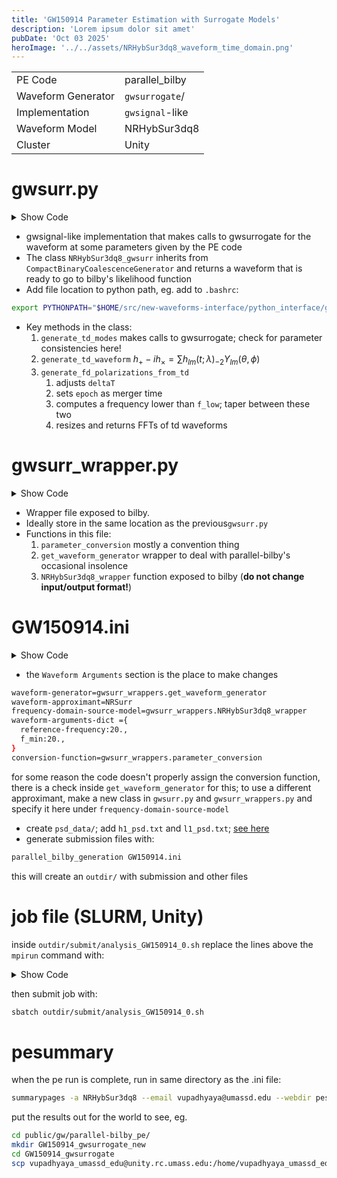 ```yaml
---
title: 'GW150914 Parameter Estimation with Surrogate Models'
description: 'Lorem ipsum dolor sit amet'
pubDate: 'Oct 03 2025'
heroImage: '../../assets/NRHybSur3dq8_waveform_time_domain.png'
---
```




|                    |                 |
| ------------------ | --------------- |
| PE Code            | parallel_bilby  |
| Waveform Generator | `gwsurrogate`/  |
| Implementation     | `gwsignal`-like |
| Waveform Model     | NRHybSur3dq8    |
| Cluster            | Unity           |

# gwsurr.py
<details>
<summary>Show Code</summary>

```python
try:
    import gwsurrogate as gwsurr
except ImportError:
    print("The gwsurrogate package has failed to load, exiting")

from importlib_metadata import metadata
import lal
import numpy as np
from astropy.coordinates import Angle, SkyCoord
from gwpy.timeseries import TimeSeries
import astropy.units as u

from lalsimulation.gwsignal.core.waveform import CompactBinaryCoalescenceGenerator
import lalsimulation.gwsignal.core.gw as gw
from lalsimulation.gwsignal.core.utils import add_params_units
import lalsimulation as lalsim 

# ignore spin magnitude outside training space warnings
import warnings
warnings.filterwarnings('ignore', message='.*Spin')

class NRHybSur3dq8_gwsurr(CompactBinaryCoalescenceGenerator):
    def __init__(self, **kwargs):
        self.sur = gwsurr.LoadSurrogate("NRHybSur3dq8")
        self._update_domains()

    @property
    def metadata(self):
        metadata = {
            "type": "aligned-spin",
            "f_ref_spin": True,
            "modes": True,
            "polarizations": True,
            "implemented_domain": "time",
            "approximant" : 'NRSurr',
            "implementation" : "Python",
            "conditioning_routines" : 'gwsignal'
        }
        return metadata

    def generate_td_modes(self, **parameters):
        self.parameter_check(units_sys='Cosmo', **parameters)
        self.waveform_dict = self._strip_units(self.waveform_dict)
        fmin, dt = self.waveform_dict["f22_start"], self.waveform_dict["deltaT"]
        f_ref = self.waveform_dict["f22_ref"]

        m1, m2 = self.waveform_dict["mass1"], self.waveform_dict["mass2"]
        s1z= self.waveform_dict["spin1z"]
        s2z= self.waveform_dict["spin2z"]
        chi1 = np.array( [
            0.,
            0.,
            s1z,
        ])
        chi2 = np.array( [
            0.,
            0.,
            s2z,
        ])
        dist = self.waveform_dict["distance"]
        q = m1 / m2  # This is the gwsurrogate convention, q=m1/m2>=1
        if q < 1.0:
            q = 1 / q


        # VU: reduce fmin to make sure tapering doesn't remove signal: [cf L#1046 in SimInspiral.c]
        extra_cycles = 3. 
        extra_time_fraction = 0.1
        m1_kg = m1 * lal.MSUN_SI
        m2_kg = m2 * lal.MSUN_SI
        tchirp = lalsim.SimInspiralChirpTimeBound(fmin, m1_kg, m2_kg, s1z, s2z)
        s = lalsim.SimInspiralFinalBlackHoleSpinBound(s1z,s2z)
        tmerge = lalsim.SimInspiralMergeTimeBound(m1_kg,m2_kg)+lalsim.SimInspiralRingdownTimeBound(m1_kg+m2_kg,s)
        textra = extra_cycles / fmin
        fstart = lalsim.SimInspiralChirpStartFrequencyBound((1.+extra_time_fraction)*tchirp+tmerge+textra,m1_kg,m2_kg)

        times, h, dyn = self.sur(
            q,
            chi1,
            chi2,
            dt=dt,
            f_low=fstart,
            f_ref=f_ref,
            units="mks",  # Output in SI units
            M=m1 + m2,  # In solar masses
            dist_mpc=dist/1e6,  # In Mpc
        )

        hlm = self._to_gwpy_series(h, times)
        return gw.GravitationalWaveModes(hlm)

    def generate_td_waveform(self, **parameters):
        # VU: added pi/2-phi_ref to match LALSuite convention
        theta, phi = parameters['inclination'], (np.pi/2-parameters['phi_ref'].value)*u.rad
        hlm = self.generate_td_modes(**parameters)
        hp, hc = hlm(theta, phi)
        hp, hc = TimeSeries(hp, name='hplus'), TimeSeries(hc, name='hcross')
        return hp, hc

    def generate_fd_polarizations_from_td(self, **parameters):
        # Adjust deltaT depending on sampling rate
        fmax = parameters["f_max"].value
        f_nyquist = fmax
        deltaF = 0
        if "deltaF" in parameters.keys():
            deltaF = parameters["deltaF"].value

        if deltaF != 0:
            n = int(np.round(fmax / deltaF))
            if n & (n - 1):
                chirplen_exp = np.frexp(n)
                f_nyquist = np.ldexp(1, int(chirplen_exp[1])) * deltaF

        deltaT = 0.5 / f_nyquist
        parameters["deltaT"] = deltaT*u.s


        hp_,hc_ = self.generate_td_waveform(**parameters)
        # VU: set epoch to merger time according to surrogate convention (instead of start time)
        epoch = lal.LIGOTimeGPS(
            hp_.times[np.abs(np.array(hp_.times)).argmin()].value
        )
        hp = lal.CreateREAL8TimeSeries(
            "hplus", epoch, 0, parameters["deltaT"].value, lal.DimensionlessUnit, len(hp_)
        )
        hc = lal.CreateREAL8TimeSeries(
            "hcross", epoch, 0, parameters["deltaT"].value, lal.DimensionlessUnit, len(hc_),
        )

        hp.data.data = hp_.value
        hc.data.data = hc_.value

        m1 = parameters['mass1'].value
        m2 = parameters['mass2'].value
        s1z= parameters['spin1z'].value
        s2z= parameters['spin2z'].value 
        fmin = parameters['f22_start'].value
        extra_cycles = 3. 
        extra_time_fraction = 0.1
        m1_kg = m1 * lal.MSUN_SI
        m2_kg = m2 * lal.MSUN_SI
        tchirp = lalsim.SimInspiralChirpTimeBound(fmin, m1_kg, m2_kg, s1z, s2z)
        s = lalsim.SimInspiralFinalBlackHoleSpinBound(s1z,s2z)
        tmerge = lalsim.SimInspiralMergeTimeBound(m1_kg,m2_kg)+lalsim.SimInspiralRingdownTimeBound(m1_kg+m2_kg,s)
        textra = extra_cycles / fmin
        fstart = lalsim.SimInspiralChirpStartFrequencyBound((1.+extra_time_fraction)*tchirp+tmerge+textra,m1_kg,m2_kg)

        lalsim.SimInspiralTDConditionStage1(hp,hc, extra_time_fraction * tchirp +textra,fmin)

        fisco = 1.0 / ( (6.0**1.5) * lal.PI * (m1_kg + m2_kg) * lal.MTSUN_SI / lal.MSUN_SI);

        lalsim.SimInspiralTDConditionStage2(hp,hc, fmin,fisco)

        if deltaF == 0:
            chirplen = hp.data.length
            chirplen_exp = np.frexp(chirplen)
            chirplen = int(np.ldexp(1, chirplen_exp[1]))
            deltaF = 1.0 / (chirplen * deltaT)
            parameters["deltaF"] = deltaF

        else:
            chirplen = int(1.0 / (deltaF * deltaT))

        lal.ResizeREAL8TimeSeries(hp, hp.data.length - chirplen, chirplen)
        lal.ResizeREAL8TimeSeries(hc, hc.data.length - chirplen, chirplen)

        # FFT - Using LAL routines
        hptilde = lal.CreateCOMPLEX16FrequencySeries(
            "FD H_PLUS",
            hp.epoch,
            0.0,
            deltaF,
            lal.DimensionlessUnit,
            int(chirplen / 2.0 + 1),
        )
        hctilde = lal.CreateCOMPLEX16FrequencySeries(
            "FD H_CROSS",
            hc.epoch,
            0.0,
            deltaF,
            lal.DimensionlessUnit,
            int(chirplen / 2.0 + 1),
        )

        plan = lal.CreateForwardREAL8FFTPlan(chirplen, 0)
        lal.REAL8TimeFreqFFT(hctilde, hc, plan)
        lal.REAL8TimeFreqFFT(hptilde, hp, plan)

        # print('DBUG', type(hptilde),hptilde)
        return hptilde.data, hctilde.data
       
    def _to_gwpy_series(self, modes_dict, times):
        """
        Iterate over the dict and return a dict of gwpy TimeSeries objects
        """
        gwpy_dict = {}
        for ellm, mode in modes_dict.items():
            gwpy_dict[ellm] = TimeSeries(mode, times=times, name='h_%i_%i'%(ellm[0], ellm[1]))
        return gwpy_dict


    def _strip_units(self, waveform_dict):
        new_dc = {}
        for key in waveform_dict.keys():
            if isinstance(waveform_dict[key], u.Quantity):
                new_dc[key] = waveform_dict[key].value
            else:
                new_dc[key] = waveform_dict[key]
        return new_dc
```

</details>

- gwsignal-like implementation that makes calls to gwsurrogate for the waveform at some parameters given by the PE code
- The class `NRHybSur3dq8_gwsurr` inherits from `CompactBinaryCoalescenceGenerator` and returns a waveform that is ready to go to bilby's likelihood function
- Add file location to python path, eg. add to `.bashrc`:
```bash
export PYTHONPATH="$HOME/src/new-waveforms-interface/python_interface/gwsignal/models:$PYTHONPATH"
```
- Key methods in the class:
    1. `generate_td_modes` makes calls to gwsurrogate; check for parameter consistencies here!
    2. `generate_td_waveform` $h_+-ih_\times=\sum h_{lm}(t;\lambda)_{-2}Y_{lm}(\theta,\phi)$
    3. `generate_fd_polarizations_from_td` 
        1. adjusts `deltaT`
        2. sets `epoch` as merger time
        3. computes a frequency lower than `f_low`; taper between these two
        4. resizes and returns FFTs of td waveforms

# gwsurr_wrapper.py 
<details>
<summary>Show Code</summary>

```python 
from gwsurr import NRHybSur3dq8_gwsurr 
from astropy import units as u
import numpy as np 

gen = NRHybSur3dq8_gwsurr()

from bilby.gw.conversion import chirp_mass_and_mass_ratio_to_component_masses
from bilby.gw.waveform_generator import WaveformGenerator

def parameter_conversion(parameters):
    mass_1,mass_2 = chirp_mass_and_mass_ratio_to_component_masses(parameters['chirp_mass'],parameters['mass_ratio'])
    params = {
        'mass1':mass_1,
        'mass2':mass_2,
        'spin1z':parameters['chi_1'],
        'spin2z':parameters['chi_2'],
        'distance':parameters['luminosity_distance'],
        'inclination':parameters['theta_jn'],
        'phi_ref':parameters['phase'],
    }
    keys=[]
    for key in params.keys():
        if key not in parameters.keys():
            keys.append(key)
    return params, keys

def get_waveform_generator(**kwargs):
    # bilby sometimes defaults to the inbuilt BBH parameter conversion function, which we don't want
    if not kwargs['parameter_conversion'] is parameter_conversion:
        print(f"PROG Updating parameter conversion function from {kwargs['parameter_conversion']} to {parameter_conversion}")
        kwargs['parameter_conversion']=parameter_conversion

    return WaveformGenerator(**kwargs)

def NRHybSur3dq8_wrapper(freqs, mass1,mass2,spin1z,spin2z,distance,inclination,phi_ref,**waveform_arguments):
    hp,hc =  gen.generate_fd_polarizations_from_td(
        mass1=mass1*u.Msun,
        mass2=mass2*u.Msun,
        spin1z=spin1z*u.dimensionless_unscaled,
        spin2z=spin2z*u.dimensionless_unscaled,
        distance=distance*u.Mpc,
        inclination=inclination*u.rad,
        phi_ref=(phi_ref)*u.rad,
        f22_start=waveform_arguments['minimum_frequency']*u.Hz,
        f22_ref=waveform_arguments['reference_frequency']*u.Hz,
        f_max = max(freqs)*u.Hz,
        deltaF=(freqs[1]-freqs[0])*u.Hz,
    )
    return {'plus': hp.data, 'cross': hc.data}
```
</details>


- Wrapper file exposed to bilby. 
- Ideally store in the same location as the previous`gwsurr.py`
- Functions in this file:
    1. `parameter_conversion` mostly a convention thing
    2. `get_waveform_generator` wrapper to deal with parallel-bilby's occasional insolence 
    3. `NRHybSur3dq8_wrapper` function exposed to bilby (**do not change input/output format!**)

# GW150914.ini
<details>
<summary> Show Code </summary>

```bash
################################################################################
## Data generation arguments
################################################################################

trigger-time=1126259462.391

################################################################################
## Detector arguments
################################################################################

detectors = [H1, L1]
psd_dict = {H1=psd_data/h1_psd.txt, L1=psd_data/l1_psd.txt}
maximum-frequency={ 'H1': 896, 'L1': 896,  }
minimum-frequency={ 'H1': 20, 'L1': 20,  }
channel_dict = {H1:GWOSC, L1:GWOSC}
duration = 4

################################################################################
## Job submission arguments
################################################################################

label = GW150914
outdir = outdir

################################################################################
## Likelihood arguments
################################################################################

distance-marginalization=True
phase-marginalization=False
time-marginalization=True
jitter-time=True
reference-frame=H1L1
time-reference=geocent

################################################################################
## Prior arguments
################################################################################

prior-dict={
  chirp-mass: bilby.gw.prior.UniformInComponentsChirpMass(minimum=21.418182160215295, maximum=41.97447913941358, name='chirp_mass', boundary=None),
  mass-ratio: bilby.gw.prior.UniformInComponentsMassRatio(minimum=0.11, maximum=1.0, name='mass_ratio', latex_label='$q$', unit=None, boundary=None),
  mass-1: Constraint(minimum=15, maximum=60, name='mass_1', latex_label='$m_1$', unit=None),
  mass-2: Constraint(minimum=15, maximum=60, name='mass_2', latex_label='$m_2$', unit=None),
  chi-1: Uniform(minimum=-0.91, maximum=0.91, name='chi_1', latex_label='$\chi_1$', unit=None, boundary=None),
  chi-2: Uniform(minimum=-0.91, maximum=0.91, name='chi_2', latex_label='$\chi_2$', unit=None, boundary=None),
  luminosity-distance: PowerLaw(alpha=2, minimum=10, maximum=10000, name='luminosity_distance', latex_label='$d_L$', unit='Mpc', boundary=None),
  theta-jn: Sine(minimum=0, maximum=3.141592653589793, name='theta_jn'),
  psi: Uniform(minimum=0, maximum=3.141592653589793, name='psi', boundary='periodic'),
  phase: Uniform(minimum=0, maximum=6.283185307179586, name='phase', boundary='periodic'),
  dec: Cosine(name='dec'),
  ra: Uniform(name='ra', minimum=0, maximum=2 * np.pi, boundary='periodic')
}
enforce-signal-duration=True
################################################################################
## Waveform arguments
################################################################################

waveform-generator=gwsurr_wrappers.get_waveform_generator
waveform-approximant=NRSurr
frequency-domain-source-model=gwsurr_wrappers.NRHybSur3dq8_wrapper
waveform-arguments-dict ={
  reference-frequency:20., 
  f_min:20.,
}
conversion-function=gwsurr_wrappers.parameter_conversion
###############################################################################
## Sampler settings
################################################################################

sampler = dynesty
nact = 5
nlive = 1000
dynesty-sample = rwalk

################################################################################
## Slurm Settings
################################################################################

nodes = 1
ntasks-per-node = 128
time = 24:00:00
n-check-point = 10000
```
</details>

- the `Waveform Arguments` section is the place to make changes

```bash
waveform-generator=gwsurr_wrappers.get_waveform_generator
waveform-approximant=NRSurr
frequency-domain-source-model=gwsurr_wrappers.NRHybSur3dq8_wrapper
waveform-arguments-dict ={
  reference-frequency:20., 
  f_min:20.,
}
conversion-function=gwsurr_wrappers.parameter_conversion
```
for some reason the code doesn't properly assign the conversion function, there is a check inside `get_waveform_generator` for this; to use a different approximant, make a new class in `gwsurr.py` and `gwsurr_wrappers.py` and specify it here under `frequency-domain-source-model`

- create `psd_data/`; add `h1_psd.txt` and `l1_psd.txt`; [see here](https://git.ligo.org/lscsoft/parallel_bilby/-/tree/master/examples/GW150914/psd_data)
- generate submission files with:
```bash
parallel_bilby_generation GW150914.ini
```
this will create an `outdir/` with submission and other files
# job file (SLURM, Unity)
inside `outdir/submit/analysis_GW150914_0.sh` replace the lines above the `mpirun` command with:
<details> 
<summary> Show Code </summary>

```bash
#!/bin/bash
#SBATCH --job-name=0_GW150914
#SBATCH --nodes=1
#SBATCH --ntasks-per-node=128
#SBATCH --time=24:00:00
#SBATCH --output=outdir/log_data_analysis/0_GW150914_%j.log
#SBATCH -p cpu-preempt


source ~/miniforge3/etc/profile.d/conda.sh
conda activate igwn-py310
```
</details>

then submit job with:
```bash
sbatch outdir/submit/analysis_GW150914_0.sh
```

# pesummary
when the pe run is complete, run in same directory as the .ini file:
```bash
summarypages -a NRHybSur3dq8 --email vupadhyaya@umassd.edu --webdir pesummary --samples outdir/results/GW150914_0_result.json --labels NRHybSur3dq8 --gw
```

put the results out for the world to see, eg.
```bash
cd public/gw/parallel-bilby_pe/
mkdir GW150914_gwsurrogate_new
cd GW150914_gwsurrogate
scp vupadhyaya_umassd_edu@unity.rc.umass.edu:/home/vupadhyaya_umassd_edu/surrogate_modeling/AlignedSpin/marginalization/parallel_bilby_pe/l_GW150914_gwsurrogate/pesummary .
```
